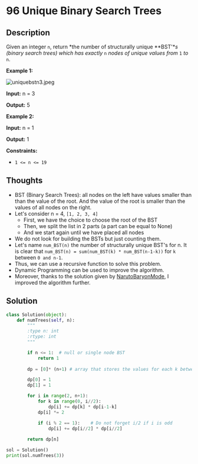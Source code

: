 # 96 Unique Binary Search Trees

## Description

Given an integer `n`, return *the number of structurally unique **BST'**s (binary search trees) which has exactly* `n` *nodes of unique values from* `1` *to* `n`.

**Example 1:**

![uniquebstn3.jpeg](https://assets.leetcode.com/uploads/2021/01/18/uniquebstn3.jpg)

**Input:** n = 3

**Output:** 5

**Example 2:**

**Input:** n = 1

**Output:** 1

**Constraints:**

- `1 <= n <= 19`

## Thoughts

- BST (Binary Search Trees): all nodes on the left have values smaller than than the value of the root. And the value of the root is smaller than the values of all nodes on the right.
- Let's consider n = 4, `[1, 2, 3, 4]`
   - First, we have the choice to choose the root of the BST
   - Then, we split the list in 2 parts (a part can be equal to None)
   - And we start again until we have placed all nodes
- We do not look for building the BSTs but just counting them.
- Let's name `num_BST(n)` the number of structurally unique BST's for n. It is clear that `num_BST(n) = sum(num_BST(k) * num_BST(n-1-k))` for `k` between `0 and n-1`.
- Thus, we can use a recursive function to solve this problem.
- Dynamic Programming can be used to improve the algorithm.
- Moreover, thanks to the solution given by [NarutoBaryonMode](https://leetcode.com/NarutoBaryonMode), I improved the algorithm further.

## Solution

```python
class Solution(object):
    def numTrees(self, n):
        """
        :type n: int
        :rtype: int
        """

        if n <= 1:  # null or single node BST
            return 1
        
        dp = [0]* (n+1) # array that stores the values for each k between 0 and n (Dynamic Programming)

        dp[0] = 1
        dp[1] = 1

        for i in range(2, n+1):
            for k in range(0, i//2):
                dp[i] += dp[k] * dp[i-1-k]
            dp[i] *= 2

            if (i % 2 == 1):    # Do not forget i/2 if i is odd
                dp[i] += dp[i//2] * dp[i//2]
        
        return dp[n]

sol = Solution()
print(sol.numTrees(3))
```